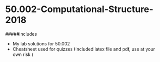 # 50.002-Computational-Structure-2018
#####Includes 
- My lab solutions for 50.002 
- Cheatsheet used for quizzes (Included latex file and pdf, use at your own risk.)
